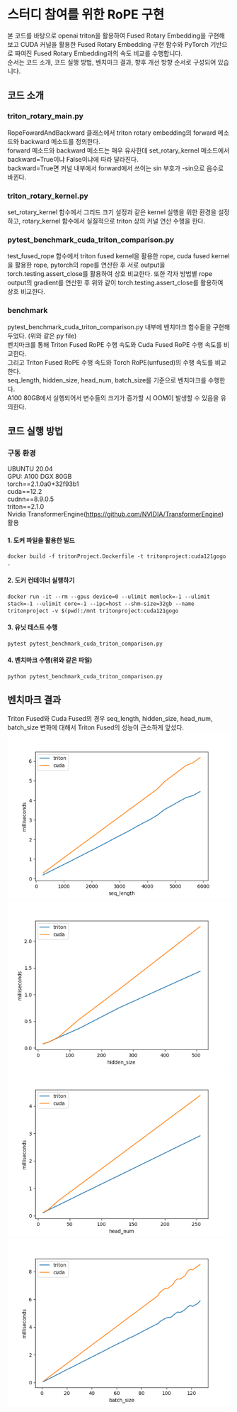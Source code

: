 # 스터디 참여를 위한 RoPE 구현  
본 코드를 바탕으로 openai triton을 활용하여 Fused Rotary Embedding을 구현해보고 CUDA 커널을 활용한 Fused Rotary Embedding 구현 함수와 PyTorch 기반으로 짜여진 Fused Rotary Embedding과의 속도 비교를 수행합니다.  
순서는 코드 소개, 코드 실행 방법, 벤치마크 결과, 향후 개선 방향 순서로 구성되어 있습니다.  

## 코드 소개  
### triton_rotary_main.py  
RopeFowardAndBackward 클래스에서 triton rotary embedding의 forward 메소드와 backward 메소드를 정의한다.  
forward 메소드와 backward 메소드는 매우 유사한데 set_rotary_kernel 메소드에서 backward=True이냐 False이냐에 따라 달라진다.  
backward=True면 커널 내부에서 forward에서 쓰이는 sin 부호가 -sin으로 음수로 바뀐다.  
### triton_rotary_kernel.py  
set_rotary_kernel 함수에서 그리드 크기 설정과 같은 kernel 실행을 위한 환경을 설정하고, rotary_kernel 함수에서 실질적으로 triton 상의 커널 연산 수행을 한다.  
### pytest_benchmark_cuda_triton_comparison.py  
test_fused_rope 함수에서 triton fused kernel을 활용한 rope, cuda fused kernel을 활용한 rope, pytorch의 rope를 연산한 후 서로 output을 torch.testing.assert_close를 활용하여 상호 비교한다.
또한 각자 방법별 rope output의 gradient를 연산한 후 위와 같이 torch.testing.assert_close를 활용하여 상호 비교한다.  
### benchmark  
pytest_benchmark_cuda_triton_comparison.py 내부에 벤치마크 함수들을 구현해 두었다.  (위와 같은 py file)  
벤치마크를 통해 Triton Fused RoPE 수행 속도와 Cuda Fused RoPE 수행 속도를 비교한다.  
그리고 Triton Fused RoPE 수행 속도와 Torch RoPE(unfused)의 수행 속도를 비교한다.  
seq_length, hidden_size, head_num, batch_size를 기준으로 벤치마크를 수행한다.  
A100 80GB에서 실행되어서 변수들의 크기가 증가할 시 OOM이 발생할 수 있음을 유의한다.   

## 코드 실행 방법  
### 구동 환경   
UBUNTU 20.04  
GPU: A100 DGX 80GB  
torch==2.1.0a0+32f93b1  
cuda==12.2  
cudnn==8.9.0.5  
triton==2.1.0  
Nvidia TransformerEngine(https://github.com/NVIDIA/TransformerEngine) 활용  

#### 1. 도커 파일을 활용한 빌드 
```
docker build -f tritonProject.Dockerfile -t tritonproject:cuda121gogo .
```
#### 2. 도커 컨테이너 실행하기
```
docker run -it --rm --gpus device=0 --ulimit memlock=-1 --ulimit stack=-1 --ulimit core=-1 --ipc=host --shm-size=32gb --name tritonproject -v $(pwd):/mnt tritonproject:cuda121gogo
```
#### 3. 유닛 테스트 수행  

```
pytest pytest_benchmark_cuda_triton_comparison.py
```
#### 4. 벤치마크 수행(위와 같은 파일)   
```
python pytest_benchmark_cuda_triton_comparison.py
```


## 벤치마크 결과  
Triton Fused와 Cuda Fused의 경우 seq_length, hidden_size, head_num, batch_size 변화에 대해서 Triton Fused의 성능이 근소하게 앞섰다.  
![example](./TritonVsCUDA_rope_benchmark_seq_length_fused/RoPE_performance.png)  
![example](./TritonVsCUDA_rope_benchmark_hidden_size_fused/RoPE_performance.png)  
![example](./TritonVsCUDA_rope_benchmark_head_num_fused/headNum_performance.png)  
![example](./TritonVsCUDA_rope_benchmark_batch_size_fused/batchSize_performance.png)  
 

